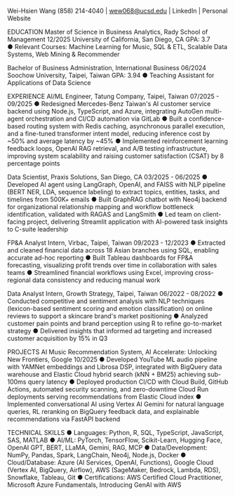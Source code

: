 Wei-Hsien Wang
(858) 214-4040 | wew068@ucsd.edu | LinkedIn | Personal Website

EDUCATION
Master of Science in Business Analytics, Rady School of Management                                                                       12/2025
University of California, San Diego, CA             GPA: 3.7   
●	Relevant Courses: Machine Learning for Music, SQL & ETL, Scalable Data Systems, Web Mining & Recommender

Bachelor of Business Administration, International Business                                                                                       06/2024
Soochow University, Taipei, Taiwan                   GPA: 3.94
●	Teaching Assistant for Applications of Data Science
                                                                                 
EXPERIENCE
AI/ML Engineer, Tatung Company, Taipei, Taiwan                                                                                     07/2025 - 09/2025
●	Redesigned Mercedes-Benz Taiwan's AI customer service backend using Node.js, TypeScript, and Azure, integrating AutoGen multi-agent orchestration and CI/CD automation via GitLab
●	Built a confidence-based routing system with Redis caching, asynchronous parallel execution, and a fine-tuned transformer intent model, reducing inference cost by ~50% and average latency by ~45%
●	Implemented reinforcement learning feedback loops, OpenAI RAG retrieval, and A/B testing infrastructure, improving system scalability and raising customer satisfaction (CSAT) by 8 percentage points

Data Scientist, Praxis Solutions, San Diego, CA                                                                                           03/2025 - 06/2025
●	Developed AI agent using LangGraph, OpenAI, and FAISS with NLP pipeline (BERT NER, LDA, sequence labeling) to extract topics, entities, tasks, and timelines from 500K+ emails
●	Built GraphRAG chatbot with Neo4j backend for organizational relationship mapping and workflow bottleneck identification, validated with RAGAS and LangSmith
●	Led team on client-facing project, delivering Streamlit application with AI-powered task insights to C-suite leadership

FP&A Analyst Intern, Virbac, Taipei, Taiwan                                                                                              09/2023 - 12/2023
●	Extracted and cleaned financial data across 18 Asian branches using SQL, enabling accurate ad-hoc reporting
●	Built Tableau dashboards for FP&A forecasting, visualizing profit trends over time in collaboration with sales teams
●	Streamlined financial workflows using Excel, improving cross-regional data consistency and reducing manual work

Data Analyst Intern, Growth Strategy, Taipei, Taiwan                                                                                 06/2022 - 08/2022
●	Conducted competitive and sentiment analysis with NLP techniques (lexicon-based sentiment scoring and emotion classification) on online reviews to support a skincare brand's market positioning
●	Analyzed customer pain points and brand perception using R to refine go-to-market strategy
●	Delivered insights that informed ad targeting and increased customer acquisition by 15% in Q3

PROJECTS
AI Music Recommendation System, AI Accelerate: Unlocking New Frontiers, Google                                              10/2025
●	Developed YouTube ML audio pipeline with YAMNet embeddings and Librosa DSP, integrated with BigQuery data warehouse and Elastic Cloud hybrid search (kNN + BM25) achieving sub-100ms query latency
●	Deployed production CI/CD with Cloud Build, GitHub Actions, automated security scanning, and zero-downtime Cloud Run deployments serving recommendations from Elastic Cloud index
●	Implemented conversational AI using Vertex AI Gemini for natural language queries, RL reranking on BigQuery feedback data, and explainable recommendations via FastAPI backend

TECHNICAL SKILLS
●	Languages: Python, R, SQL, TypeScript, JavaScript, SAS, MATLAB 
●	AI/ML: PyTorch, TensorFlow, Scikit-Learn, Hugging Face, OpenAI GPT, BERT, LLaMA, Gemini, RAG, MCP 
●	Data/Development: NumPy, Pandas, Spark, LangChain, Neo4j, Node.js, Docker 
●	Cloud/Database: Azure (AI Services, OpenAI, Functions), Google Cloud (Vertex AI, BigQuery, Airflow), AWS (SageMaker, Bedrock, Lambda, RDS), Snowflake, Tableau, Git 
●	Certifications: AWS Certified Cloud Practitioner, Microsoft Azure Fundamentals, Introducing GenAI with AWS

